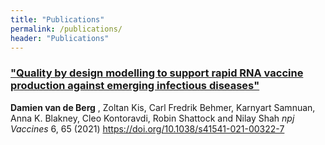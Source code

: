 ```yaml
---
title: "Publications"
permalink: /publications/
header: "Publications"
---
```


### [**"Quality by design modelling to support rapid RNA vaccine production against emerging infectious diseases"** ](https://www.nature.com/articles/s41541-021-00322-7)

**Damien van de Berg** , Zoltan Kis, Carl Fredrik Behmer, Karnyart Samnuan, Anna K. Blakney, Cleo Kontoravdi, Robin Shattock and Nilay Shah
_npj Vaccines_ 6, 65 (2021)
https://doi.org/10.1038/s41541-021-00322-7
